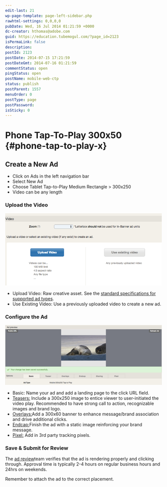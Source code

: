 ```yaml
---
edit-last: 21
wp-page-template: page-left-sidebar.php
rawhtml-settings: 0,0,0,0
pubDate: Wed, 16 Jul 2014 01:21:59 +0000
dc-creator: hthomas@adobe.com
guid: https://education.tubemogul.com/?page_id=2123
isPermaLink: false
description: 
postId: 2123
postDate: 2014-07-15 17:21:59
postDateGmt: 2014-07-16 01:21:59
commentStatus: open
pingStatus: open
postName: mobile-web-ctp
status: publish
postParent: 1557
menuOrder: 0
postType: page
postPassword: 
isSticky: 0
---
```


# Phone Tap-To-Play 300x50 {#phone-tap-to-play-x}

## Create a New Ad

* Click on Ads in the left navigation bar
* Select New Ad
* Choose Tablet Tap-to-Play Medium Rectangle > 300x250
* Video can be any length

### Upload the Video
  
[ ![Video Uploader](assets/video-uploader.png)](assets/video-uploader.png)

* Upload Video: Raw creative asset. See the [standard specifications for supported ad types](https://www.tubemogul.com/ad-specs/).
* Use Existing Video: Use a previously uploaded video to create a new ad.

### Configure the Ad 
  
[ ![Mobile tap to play](assets/mobile-tap-to-play.png)](assets/mobile-tap-to-play.png)

* Basic: Name your ad and add a landing page to the click URL field.
* [Teasers:](/help/user-guide/planning/ad-formats/ad-features-guide/teasers-endcaps.md) Include a 300x250 image to entice viewer to user-initiated the video play. Recommended to have strong call to action, recognizable images and brand logo.
* [Overlays:](../../../../user-guide/execution/ad-unit-setup/overlay.md)Add a 300x60 banner to enhance message/brand association and drive additional clicks.
* [Endcap:](/help/user-guide/planning/ad-formats/ad-features-guide/teasers-endcaps.md)Finish the ad with a static image reinforcing your brand message.
* [Pixel:](../../../../user-guide/execution/ad-unit-setup/3rd-party-tracking-adserving/tracking-pixels.md) Add in 3rd party tracking pixels.

### Save & Submit for Review 
The [ad review](../../../../user-guide/execution/ad-unit-setup/ad-reviews.md)team verifies that the ad is rendering properly and clicking through. Approval time is typically 2-4 hours on regular business hours and 24hrs on weekends.

Remember to attach the ad to the correct placement.

